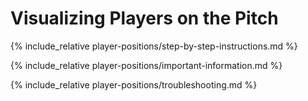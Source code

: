 # Visualizing Players on the Pitch

{% include_relative player-positions/step-by-step-instructions.md %}

{% include_relative player-positions/important-information.md %}

{% include_relative player-positions/troubleshooting.md %}